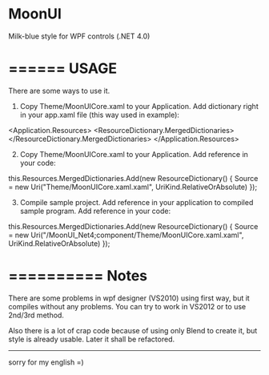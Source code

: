 MoonUI
======

Milk-blue style for WPF controls (.NET 4.0)

======
USAGE
======
There are some ways to use it.
1. Copy Theme/MoonUICore.xaml to your Application. Add dictionary right in your app.xaml file (this way used in example):

<Application.Resources>
		<!-- Resources scoped at the Application level should be defined here. -->
		<ResourceDictionary>
			<ResourceDictionary.MergedDictionaries>
				<ResourceDictionary Source="Theme/MoonUICore.xaml"/>
			</ResourceDictionary.MergedDictionaries>
		</ResourceDictionary>
</Application.Resources>

2. Copy Theme/MoonUICore.xaml to your Application. Add reference in your code:

this.Resources.MergedDictionaries.Add(new ResourceDictionary() { Source = new Uri("Theme/MoonUICore.xaml.xaml", UriKind.RelativeOrAbsolute) });

3. Compile sample project. Add reference in your application to compiled sample program. Add reference in your code:

this.Resources.MergedDictionaries.Add(new ResourceDictionary() { Source = new Uri("/MoonUI_Net4;component/Theme/MoonUICore.xaml.xaml", UriKind.RelativeOrAbsolute) });

==========
Notes
==========

There are some problems in wpf designer (VS2010) using first way, but it compiles without any problems. You can try to work in VS2012 or to use 2nd/3rd method.

Also there is a lot of crap code because of using only Blend to create it, but style is already usable. Later it shall be refactored.


----
sorry for my english =)